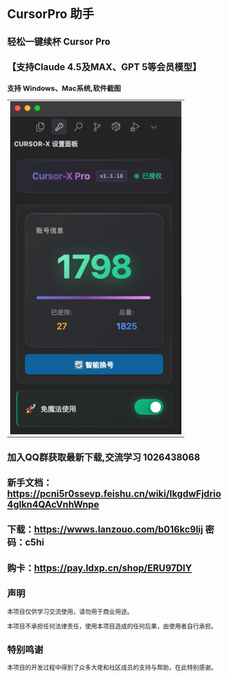 # CursorPro 助手
## 轻松一键续杯 Cursor Pro
## 【支持Claude 4.5及MAX、GPT 5等会员模型】

  ### 支持 Windows、Mac系统,软件截图
<table>
  <tr>
    <td><img width="400" alt="image" src="https://github.com/tccpc/cursor-free-x/blob/main/ScreenShot.png" /></td>
  </tr>
</table>

## 加入QQ群获取最新下载,交流学习 1026438068

## 新手文档：https://pcni5r0ssevp.feishu.cn/wiki/IkgdwFjdrio4glkn4QAcVnhWnpe

## 下载：https://wwws.lanzouo.com/b016kc9lij 密码：c5hi

## 购卡：https://pay.ldxp.cn/shop/ERU97DIY

## 声明

本项目仅供学习交流使用，请勿用于商业用途。

本项目不承担任何法律责任，使用本项目造成的任何后果，由使用者自行承担。

## 特别鸣谢

本项目的开发过程中得到了众多大佬和社区成员的支持与帮助，在此特别感谢。
